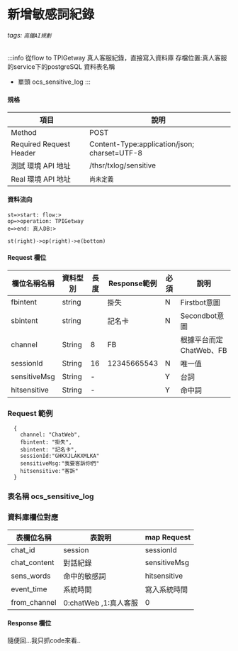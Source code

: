 # 新增敏感詞紀錄
###### tags: `高鐵AI規劃`


:::info 
從flow to TPIGetway 真人客服紀錄，直接寫入資料庫
存檔位置:真人客服的service下的postgreSQL
資料表名稱
  * 單頭 ocs_sensitive_log
:::

#### 規格

  項目 | 說明
  ---- | ---
  Method | POST
  Required Request Header |  Content-Type:application/json; charset=UTF-8
  測試 環境 API 地址 | /thsr/txlog/sensitive
  Real 環境 API 地址 | `尚未定義`

#### 資料流向
```flow
st=>start: flow:>
op=>operation: TPIGetway
e=>end: 真人DB:>

st(right)->op(right)->e(bottom)

```

#### Request 欄位

欄位名稱名稱 | 資料型別| 長度|Response範例| 必須 | 說明
--------- | ------- |-----| --------|--------|--------
fbintent | string | | 掛失 | N | Firstbot意圖
sbintent | string | | 記名卡 | N | Secondbot意圖
channel |	String | 8| FB ||根據平台而定 ChatWeb、FB
sessionId |String | 16 | 12345665543 | N | 唯一值
sensitiveMsg|String | - |  | Y | 台詞
hitsensitive|String | - |  | Y | 命中詞

### Request 範例

```
  {
    channel: "ChatWeb",
    fbintent: "掛失",
    sbintent: "記名卡",
    sessionId:"GHKXJLAKXMLKA"
    sensitiveMsg:"我要客訴你們"
    hitsensitive:"客訴"
  }
```

### 表名稱 ocs_sensitive_log
### 資料庫欄位對應


表欄位名稱 | 表說明 | map  Request
--------- | ------- | ----|
chat_id | session | sessionId
chat_content | 對話紀錄 | sensitiveMsg
sens_words | 命中的敏感詞 | hitsensitive
event_time | 系統時間 | 寫入系統時間
from_channel | 0:chatWeb ,1:真人客服  | 0



#### Response 欄位
隨便回...我只抓code來看..




